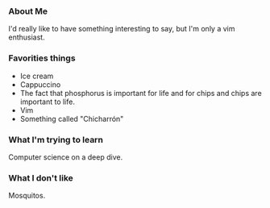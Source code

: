 
### About Me

I'd really like to have something interesting to say, but I'm only a vim enthusiast.


### Favorities things

* Ice cream
* Cappuccino
* The fact that phosphorus is important for life and for chips and chips are important to life.
* Vim 
* Something called "Chicharrón"

### What I'm trying to learn

Computer science on a deep dive.

### What I don't like

Mosquitos.
